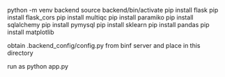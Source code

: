 python -m venv backend
source backend/bin/activate
pip install flask
pip install flask_cors
pip install multiqc
pip install paramiko
pip install sqlalchemy
pip install pymysql
pip install sklearn
pip install pandas
pip install matplotlib

obtain .backend_config/config.py from binf server and place in this directory

run as 
	python app.py
